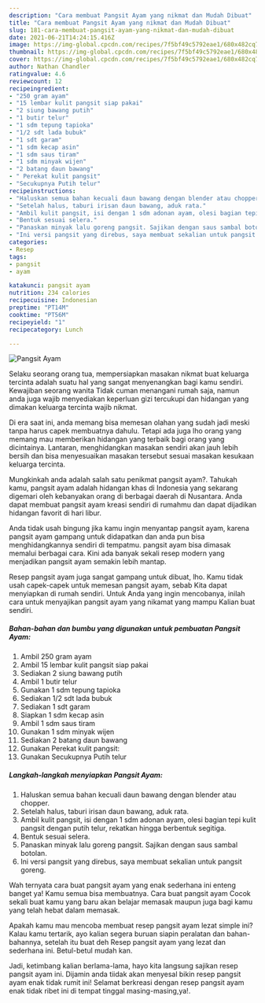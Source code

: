 ```yaml
---
description: "Cara membuat Pangsit Ayam yang nikmat dan Mudah Dibuat"
title: "Cara membuat Pangsit Ayam yang nikmat dan Mudah Dibuat"
slug: 181-cara-membuat-pangsit-ayam-yang-nikmat-dan-mudah-dibuat
date: 2021-06-21T14:24:15.416Z
image: https://img-global.cpcdn.com/recipes/7f5bf49c5792eae1/680x482cq70/pangsit-ayam-foto-resep-utama.jpg
thumbnail: https://img-global.cpcdn.com/recipes/7f5bf49c5792eae1/680x482cq70/pangsit-ayam-foto-resep-utama.jpg
cover: https://img-global.cpcdn.com/recipes/7f5bf49c5792eae1/680x482cq70/pangsit-ayam-foto-resep-utama.jpg
author: Nathan Chandler
ratingvalue: 4.6
reviewcount: 12
recipeingredient:
- "250 gram ayam"
- "15 lembar kulit pangsit siap pakai"
- "2 siung bawang putih"
- "1 butir telur"
- "1 sdm tepung tapioka"
- "1/2 sdt lada bubuk"
- "1 sdt garam"
- "1 sdm kecap asin"
- "1 sdm saus tiram"
- "1 sdm minyak wijen"
- "2 batang daun bawang"
- " Perekat kulit pangsit"
- "Secukupnya Putih telur"
recipeinstructions:
- "Haluskan semua bahan kecuali daun bawang dengan blender atau chopper."
- "Setelah halus, taburi irisan daun bawang, aduk rata."
- "Ambil kulit pangsit, isi dengan 1 sdm adonan ayam, olesi bagian tepi kulit pangsit dengan putih telur, rekatkan hingga berbentuk segitiga."
- "Bentuk sesuai selera."
- "Panaskan minyak lalu goreng pangsit. Sajikan dengan saus sambal botolan."
- "Ini versi pangsit yang direbus, saya membuat sekalian untuk pangsit goreng."
categories:
- Resep
tags:
- pangsit
- ayam

katakunci: pangsit ayam 
nutrition: 234 calories
recipecuisine: Indonesian
preptime: "PT14M"
cooktime: "PT56M"
recipeyield: "1"
recipecategory: Lunch

---
```



![Pangsit Ayam](https://img-global.cpcdn.com/recipes/7f5bf49c5792eae1/680x482cq70/pangsit-ayam-foto-resep-utama.jpg)

Selaku seorang orang tua, mempersiapkan masakan nikmat buat keluarga tercinta adalah suatu hal yang sangat menyenangkan bagi kamu sendiri. Kewajiban seorang  wanita Tidak cuman menangani rumah saja, namun anda juga wajib menyediakan keperluan gizi tercukupi dan hidangan yang dimakan keluarga tercinta wajib nikmat.

Di era  saat ini, anda memang bisa memesan olahan yang sudah jadi meski tanpa harus capek membuatnya dahulu. Tetapi ada juga lho orang yang memang mau memberikan hidangan yang terbaik bagi orang yang dicintainya. Lantaran, menghidangkan masakan sendiri akan jauh lebih bersih dan bisa menyesuaikan masakan tersebut sesuai masakan kesukaan keluarga tercinta. 



Mungkinkah anda adalah salah satu penikmat pangsit ayam?. Tahukah kamu, pangsit ayam adalah hidangan khas di Indonesia yang sekarang digemari oleh kebanyakan orang di berbagai daerah di Nusantara. Anda dapat membuat pangsit ayam kreasi sendiri di rumahmu dan dapat dijadikan hidangan favorit di hari libur.

Anda tidak usah bingung jika kamu ingin menyantap pangsit ayam, karena pangsit ayam gampang untuk didapatkan dan anda pun bisa menghidangkannya sendiri di tempatmu. pangsit ayam bisa dimasak memalui berbagai cara. Kini ada banyak sekali resep modern yang menjadikan pangsit ayam semakin lebih mantap.

Resep pangsit ayam juga sangat gampang untuk dibuat, lho. Kamu tidak usah capek-capek untuk memesan pangsit ayam, sebab Kita dapat menyiapkan di rumah sendiri. Untuk Anda yang ingin mencobanya, inilah cara untuk menyajikan pangsit ayam yang nikamat yang mampu Kalian buat sendiri.

<!--inarticleads1-->

##### Bahan-bahan dan bumbu yang digunakan untuk pembuatan Pangsit Ayam:

1. Ambil 250 gram ayam
1. Ambil 15 lembar kulit pangsit siap pakai
1. Sediakan 2 siung bawang putih
1. Ambil 1 butir telur
1. Gunakan 1 sdm tepung tapioka
1. Sediakan 1/2 sdt lada bubuk
1. Sediakan 1 sdt garam
1. Siapkan 1 sdm kecap asin
1. Ambil 1 sdm saus tiram
1. Gunakan 1 sdm minyak wijen
1. Sediakan 2 batang daun bawang
1. Gunakan  Perekat kulit pangsit:
1. Gunakan Secukupnya Putih telur




<!--inarticleads2-->

##### Langkah-langkah menyiapkan Pangsit Ayam:

1. Haluskan semua bahan kecuali daun bawang dengan blender atau chopper.
1. Setelah halus, taburi irisan daun bawang, aduk rata.
1. Ambil kulit pangsit, isi dengan 1 sdm adonan ayam, olesi bagian tepi kulit pangsit dengan putih telur, rekatkan hingga berbentuk segitiga.
1. Bentuk sesuai selera.
1. Panaskan minyak lalu goreng pangsit. Sajikan dengan saus sambal botolan.
1. Ini versi pangsit yang direbus, saya membuat sekalian untuk pangsit goreng.




Wah ternyata cara buat pangsit ayam yang enak sederhana ini enteng banget ya! Kamu semua bisa membuatnya. Cara buat pangsit ayam Cocok sekali buat kamu yang baru akan belajar memasak maupun juga bagi kamu yang telah hebat dalam memasak.

Apakah kamu mau mencoba membuat resep pangsit ayam lezat simple ini? Kalau kamu tertarik, ayo kalian segera buruan siapin peralatan dan bahan-bahannya, setelah itu buat deh Resep pangsit ayam yang lezat dan sederhana ini. Betul-betul mudah kan. 

Jadi, ketimbang kalian berlama-lama, hayo kita langsung sajikan resep pangsit ayam ini. Dijamin anda tiidak akan menyesal bikin resep pangsit ayam enak tidak rumit ini! Selamat berkreasi dengan resep pangsit ayam enak tidak ribet ini di tempat tinggal masing-masing,ya!.

